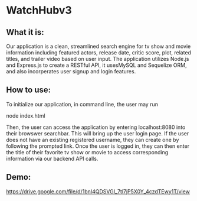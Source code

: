# WatchHubv3 #

## What it is: ##

Our application is a clean, streamlined search engine for tv show and movie information including featured actors, release date, critic score, plot, related titles, and trailer video based on user input.
The application utilizes Node.js and Express.js to create a RESTful API, it usesMySQL and Sequelize ORM, and also incorperates user signup and login features.

## How to use: ##

To initialize our application, in command line, the user may run

node index.html


Then, the user can access the application by entering localhost:8080 into their browswer searchbar. This will bring up the user login page. If the user does not have an existing registered username, they can create one by following the prompted link. Once the user is logged in, they can then enter the title of their favorite tv show or movie to access corresponding information via our backend API calls.

## Demo: ##

https://drive.google.com/file/d/1bnI4QDSVGI_7tl7jP5X0Y_4czdTEwy1T/view